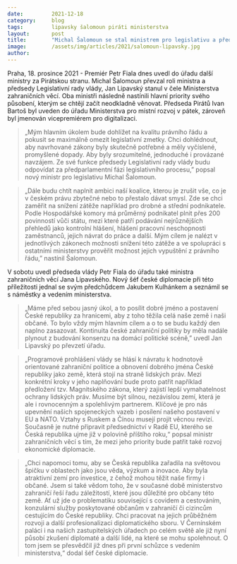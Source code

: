 ```yaml
---
date:         2021-12-18
category:     blog
tags:         lipavsky šalomoun piráti ministerstva
layout:       post
title:        "Michal Šalomoun se stal ministrem pro legislativu a předsedou Legislativní rady vlády. Jan Lipavský převzal Ministerstvo zahraničních věcí"
image:        /assets/img/articles/2021/salomoun-lipavsky.jpg
author:       
---
```


Praha, 18. prosince 2021 - Premiér Petr Fiala dnes uvedl do úřadu další ministry za Pirátskou stranu. Michal Šalomoun převzal roli ministra a předsedy Legislativní rady vlády, Jan Lipavský stanul v čele Ministerstva zahraničních věcí. Oba ministři následně nastínili hlavní priority svého působení, kterým se chtějí začít neodkladně věnovat. Předseda Pirátů Ivan Bartoš byl uveden do úřadu Ministerstva pro místní rozvoj v pátek, zároveň byl jmenován vicepremiérem pro digitalizaci. 


> „Mým hlavním úkolem bude dohlížet na kvalitu právního řádu a pokusit se maximálně omezit legislativní zmetky. Chci dohlédnout, aby navrhované zákony byly skutečně potřebné a měly vyčíslené, promyšlené dopady. Aby byly srozumitelné, jednoduché i provázané navzájem. Ze své funkce předsedy Legislativní rady vlády budu odpovídat za předparlamentní fázi legislativního procesu,” popsal nový ministr pro legislativu Michal Šalomoun.

> „Dále budu chtít naplnit ambici naší koalice, kterou je zrušit vše, co je v českém právu zbytečné nebo to přestalo dávat smysl. Zde se chci zaměřit na snížení zátěže například pro drobné a střední podnikatele. Podle Hospodářské komory má průměrný podnikatel plnit přes 200 povinností vůči státu, mezi které patří podávání nejrůznějších přehledů jako kontrolní hlášení, hlášení pracovní neschopnosti zaměstnanců, jejich návrat do práce a další. Mým cílem je nalézt v jednotlivých zákonech možnosti snížení této zátěže a ve spolupráci s ostatními ministerstvy prověřit možnost jejich vypuštění z právního řádu,” nastínil Šalomoun.

V sobotu uvedl předseda vlády Petr Fiala do úřadu také ministra zahraničních věcí Jana Lipavského. Nový šéf české diplomacie při této příležitosti jednal se svým předchůdcem Jakubem Kulhánkem a seznámil se s náměstky a vedením ministerstva. 

> „Máme před sebou jasný úkol, a to posílit dobré jméno a postavení České republiky za hranicemi, aby z toho těžila celá naše země i naši občané. To bylo vždy mým hlavním cílem a o to se budu každý den naplno zasazovat. Kontinuita české zahraniční politiky by měla nadále plynout z budování konsenzu na domácí politické scéně,” uvedl Jan Lipavský po převzetí úřadu.

> „Programové prohlášení vlády se hlásí k návratu k hodnotově orientované zahraniční politice a obnovení dobrého jména České republiky jako země, která stojí na straně lidských práv. Mezi konkrétní kroky v jeho naplňování bude proto patřit například předložení tzv. Magnitského zákona, který zajistí lepší vymahatelnost ochrany lidských práv. Musíme být silnou, nezávislou zemí, která je ale i rovnocenným a spolehlivým partnerem. Klíčové je pro nás upevnění našich spojeneckých vazeb i posílení našeho postavení v EU a NATO. Vztahy s Ruskem a Čínou musejí projít věcnou revizí. Současně je nutné připravit předsednictví v Radě EU, kterého se Česká republika ujme již v polovině příštího roku,“ popsal ministr zahraničních věcí s tím, že mezi jeho priority bude patřit také rozvoj ekonomické diplomacie. 

> „Chci napomoci tomu, aby se Česká republika zařadila na světovou špičku v oblastech jako jsou věda, výzkum a inovace. Aby byla atraktivní zemí pro investice, z čehož mohou těžit naše firmy i občané. Jsem si také vědom toho, že v současné době ministerstvo zahraničí řeší řadu záležitostí, které jsou důležité pro občany této země. Ať už jde o problematiku související s covidem a cestováním, konzulární služby poskytované občanům v zahraničí či cizincům cestujícím do České republiky. Chci pracovat na jejich průběžném rozvoji a další profesionalizaci diplomatického sboru. V Černínském paláci i na našich zastupitelských úřadech po celém světě ale již nyní působí zkušení diplomaté a další lidé, na které se mohu spolehnout. O tom jsem se přesvědčil již dnes při první schůzce s vedením ministerstva,“ dodal šéf české diplomacie.
